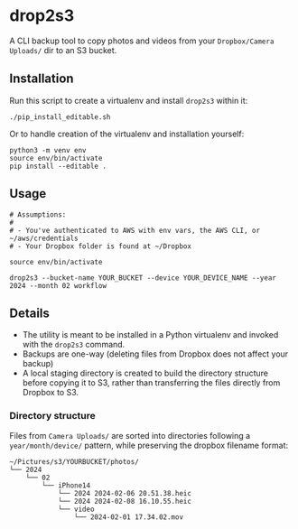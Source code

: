 # drop2s3

A CLI backup tool to copy photos and videos from your `Dropbox/Camera Uploads/` dir to an S3 bucket.

## Installation

Run this script to create a virtualenv and install `drop2s3` within it: 

    ./pip_install_editable.sh

Or to handle creation of the virtualenv and installation yourself:

    python3 -m venv env
    source env/bin/activate
    pip install --editable .

## Usage

    # Assumptions:
    # 
    # - You've authenticated to AWS with env vars, the AWS CLI, or ~/aws/credentials
    # - Your Dropbox folder is found at ~/Dropbox

    source env/bin/activate

    drop2s3 --bucket-name YOUR_BUCKET --device YOUR_DEVICE_NAME --year 2024 --month 02 workflow

## Details

* The utility is meant to be installed in a Python virtualenv and invoked with the `drop2s3` command.
* Backups are one-way (deleting files from Dropbox does not affect your backup)
* A local staging directory is created to build the directory structure before copying it to S3, rather than transferring the files directly from Dropbox to S3.

### Directory structure

Files from `Camera Uploads/` are sorted into directories following a `year/month/device/` pattern, while preserving the dropbox filename format:

```
~/Pictures/s3/YOURBUCKET/photos/
└── 2024
    └── 02
        └── iPhone14
            └── 2024 2024-02-06 20.51.38.heic
            └── 2024 2024-02-08 16.10.55.heic
            └── video
                └── 2024-02-01 17.34.02.mov
```
### 
